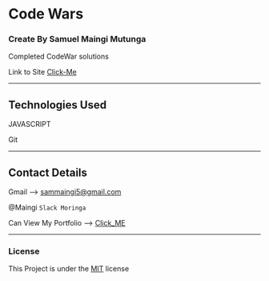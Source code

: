 # Code Wars 

### Create By Samuel Maingi Mutunga

Completed CodeWar solutions

Link to Site [Click-Me](https://www.codewars.com/)

---

## Technologies Used

JAVASCRIPT

Git

---

## Contact Details
Gmail --> sammaingi5@gmail.com

@Maingi `Slack Moringa`

Can View My Portfolio --> [Click_ME](https://layersony.github.io/portfolio/)

---

### License
This Project is under the [MIT](LICENCE) license